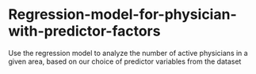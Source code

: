 # Regression-model-for-physician-with-predictor-factors
Use the regression model to analyze the number of active physicians in a given area, based on our choice of predictor variables from the dataset
